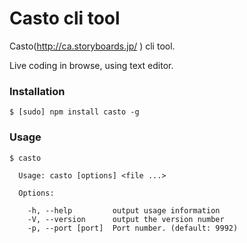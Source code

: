 Casto cli tool
================

Casto(http://ca.storyboards.jp/ ) cli tool.

Live coding in browse, using text editor.


### Installation

```
$ [sudo] npm install casto -g
```

### Usage

```
$ casto

  Usage: casto [options] <file ...>

  Options:

    -h, --help         output usage information
    -V, --version      output the version number
    -p, --port [port]  Port number. (default: 9992)
```
